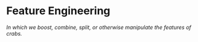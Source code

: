 # Feature Engineering

*In which we boost, combine, split, or otherwise manipulate the features of crabs.*
